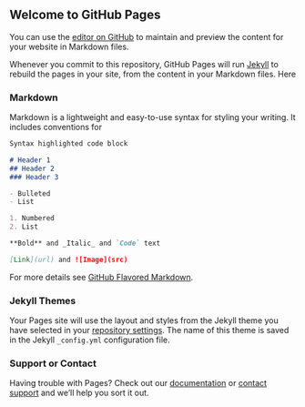 ## Welcome to GitHub Pages

You can use the [editor on GitHub](https://github.com/xhoishk/MetaTest/edit/master/index.md) to maintain and preview the content for your website in Markdown files.

Whenever you commit to this repository, GitHub Pages will run [Jekyll](https://jekyllrb.com/) to rebuild the pages in your site, from the content in your Markdown files.
Here
<meta property="og:title" content="LloydsPharmacy Online Doctor">
<meta property="og:site_name" content="LloydsPharmacy Online Doctor UK">
<meta property="og:url" content="https://onlinedoctor.lloydspharmacy.com">
<meta property="og:description" content="Our NHS experienced clinicians have helped treat over 1,000,000 patients in the UK. Our online service is safe, discreet empowers you to get the treatments you need">
<meta property="og:type" content="website">
<meta property="og:image" content="https://onlinedoctor.lloydspharmacy.com/blob/17278/132adae55bec7c5ac837df341f0bbd7d/lloydspharmacy-logo---correct-light-green-data.png">


<meta name="twitter:card" content="summary_large_image" />
<meta name="twitter:site" content="@jimmychoo">
<meta name="twitter:creator" content="@jimmychoo">
<meta name="twitter:title" content="LloydsPharmacy Online Doctor">
<meta name="twitter:description" content="Our NHS experienced clinicians have helped treat over 1,000,000 patients in the UK. Our online service is safe, discreet empowers you to get the treatments you need.">
<meta name="twitter:image" content="https://onlinedoctor.lloydspharmacy.com/blob/17278/132adae55bec7c5ac837df341f0bbd7d/lloydspharmacy-logo---correct-light-green-data.png">


### Markdown

Markdown is a lightweight and easy-to-use syntax for styling your writing. It includes conventions for

```markdown
Syntax highlighted code block

# Header 1
## Header 2
### Header 3

- Bulleted
- List

1. Numbered
2. List

**Bold** and _Italic_ and `Code` text

[Link](url) and ![Image](src)
```

For more details see [GitHub Flavored Markdown](https://guides.github.com/features/mastering-markdown/).

### Jekyll Themes

Your Pages site will use the layout and styles from the Jekyll theme you have selected in your [repository settings](https://github.com/xhoishk/MetaTest/settings). The name of this theme is saved in the Jekyll `_config.yml` configuration file.

### Support or Contact

Having trouble with Pages? Check out our [documentation](https://help.github.com/categories/github-pages-basics/) or [contact support](https://github.com/contact) and we’ll help you sort it out.
